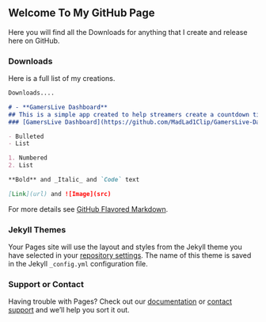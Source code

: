 ## Welcome To My GitHub Page

Here you will find all the Downloads for anything that I create and release here on GitHub. 

### Downloads
Here is a full list of my creations.

```markdown
Downloads....

# - **GamersLive Dashboard**
## This is a simple app created to help streamers create a countdown timer that can be displayed on stream live. This is a simple app easy to setup and use.
### [GamersLive Dashboard](https://github.com/MadLad1Clip/GamersLive-Dashboard-App/releases)

- Bulleted
- List

1. Numbered
2. List

**Bold** and _Italic_ and `Code` text

[Link](url) and ![Image](src)
```

For more details see [GitHub Flavored Markdown](https://guides.github.com/features/mastering-markdown/).

### Jekyll Themes

Your Pages site will use the layout and styles from the Jekyll theme you have selected in your [repository settings](https://github.com/MadLad1Clip/MadLad1Clip.github.io/settings). The name of this theme is saved in the Jekyll `_config.yml` configuration file.

### Support or Contact

Having trouble with Pages? Check out our [documentation](https://help.github.com/categories/github-pages-basics/) or [contact support](https://github.com/contact) and we’ll help you sort it out.
